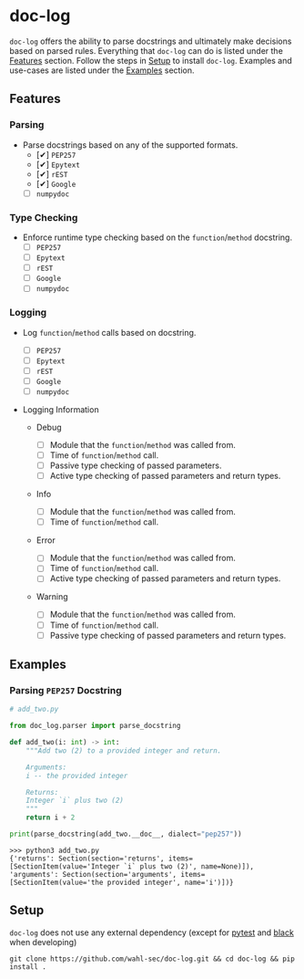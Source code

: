 # doc-log

`doc-log` offers the ability to parse docstrings and ultimately make decisions based on parsed rules. Everything that `doc-log` can do is listed under the [Features](#features) section. Follow the steps in [Setup](#setup) to install `doc-log`. Examples and use-cases are listed under the [Examples](#examples) section.

<a name="features"></a>

## Features

### Parsing

-   Parse docstrings based on any of the supported formats.
    -   [✔] `PEP257`
    -   [✔] `Epytext`
    -   [✔] `rEST`
    -   [✔] `Google`
    -   [ ] `numpydoc`

### Type Checking

-   Enforce runtime type checking based on the `function`/`method` docstring.
    -   [ ] `PEP257`
    -   [ ] `Epytext`
    -   [ ] `rEST`
    -   [ ] `Google`
    -   [ ] `numpydoc`

### Logging

-   Log `function`/`method` calls based on docstring.

    -   [ ] `PEP257`
    -   [ ] `Epytext`
    -   [ ] `rEST`
    -   [ ] `Google`
    -   [ ] `numpydoc`

-   Logging Information

    -   Debug

        -   [ ] Module that the `function`/`method` was called from.
        -   [ ] Time of `function`/`method` call.
        -   [ ] Passive type checking of passed parameters.
        -   [ ] Active type checking of passed parameters and return types.

    -   Info

        -   [ ] Module that the `function`/`method` was called from.
        -   [ ] Time of `function`/`method` call.

    -   Error

        -   [ ] Module that the `function`/`method` was called from.
        -   [ ] Time of `function`/`method` call.
        -   [ ] Active type checking of passed parameters and return types.

    -   Warning

        -   [ ] Module that the `function`/`method` was called from.
        -   [ ] Time of `function`/`method` call.
        -   [ ] Passive type checking of passed parameters and return types.

<a name="examples"></a>

## Examples

### Parsing `PEP257` Docstring

```python
# add_two.py

from doc_log.parser import parse_docstring

def add_two(i: int) -> int:
    """Add two (2) to a provided integer and return.

    Arguments:
    i -- the provided integer

    Returns:
    Integer `i` plus two (2)
    """
    return i + 2

print(parse_docstring(add_two.__doc__, dialect="pep257"))
```

```shell
>>> python3 add_two.py
{'returns': Section(section='returns', items=[SectionItem(value='Integer `i` plus two (2)', name=None)]), 'arguments': Section(section='arguments', items=[SectionItem(value='the provided integer', name='i')])}
```

<a name="setup"></a>

## Setup

`doc-log` does not use any external dependency (except for [pytest](https://docs.pytest.org/en/latest/) and [black](https://black.readthedocs.io/en/stable/) when developing)

```
git clone https://github.com/wahl-sec/doc-log.git && cd doc-log && pip install .
```
